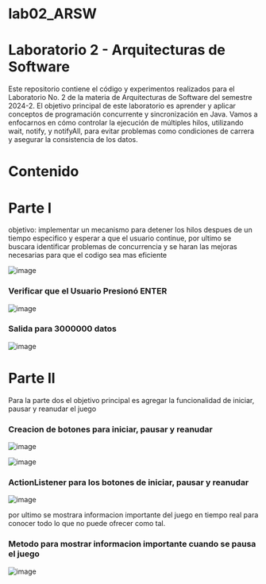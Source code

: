 # lab02_ARSW

# Laboratorio 2 - Arquitecturas de Software

Este repositorio contiene el código y experimentos realizados para el Laboratorio No. 2 de la materia de Arquitecturas de Software del semestre 2024-2. El objetivo principal de este laboratorio es aprender y aplicar conceptos de programación concurrente y sincronización en Java. Vamos a enfocarnos en cómo controlar la ejecución de múltiples hilos, utilizando wait, notify, y notifyAll, para evitar problemas como condiciones de carrera y asegurar la consistencia de los datos.

# Contenido

# Parte l  

objetivo: implementar un mecanismo para detener los hilos despues de un tiempo especifico y esperar a que el usuario continue, por ultimo se buscara identificar problemas de concurrencia y se haran las mejoras necesarias para que el codigo sea mas eficiente 

![image](https://github.com/user-attachments/assets/fcad293b-d394-442d-b20d-9adfcdb5f9c8)

### Verificar que el Usuario Presionó ENTER
![image](https://github.com/user-attachments/assets/8b4b765d-960c-4e06-9013-96e893bebf74)

### Salida para 3000000 datos
![image](https://github.com/user-attachments/assets/bbd853c6-f1af-4dde-a4ec-8c85f614f65f)

# Parte ll 

Para la parte dos el objetivo principal es agregar la funcionalidad de iniciar, pausar y reanudar el juego 

### Creacion de botones para iniciar, pausar y reanudar 
![image](https://github.com/user-attachments/assets/20041748-68fa-40d0-8d9d-a3a4f5ce29dc)

![image](https://github.com/user-attachments/assets/2b549065-957e-4c50-a6d8-1694eff9d4a3)

### ActionListener para los botones de iniciar, pausar y reanudar
![image](https://github.com/user-attachments/assets/07876259-efd2-41f0-8625-fd75635dc105)

por ultimo se mostrara informacion importante del juego en tiempo real para conocer todo lo que no puede ofrecer como tal.

### Metodo para mostrar informacion importante cuando se pausa el juego 
![image](https://github.com/user-attachments/assets/2531f956-1e12-4e2b-83eb-3b95e58a2129)

